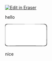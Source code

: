 <p><a target="_blank" href="https://app.eraser.io/workspace/009jNZFtKKRfwAosC9qY" id="edit-in-eraser-github-link"><img alt="Edit in Eraser" src="https://firebasestorage.googleapis.com/v0/b/second-petal-295822.appspot.com/o/images%2Fgithub%2FOpen%20in%20Eraser.svg?alt=media&amp;token=968381c8-a7e7-472a-8ed6-4a6626da5501"></a></p>

hello

![Figure 1](/.eraser/009jNZFtKKRfwAosC9qY___reS6fUv66LcKWYn8yV2OvCPvwSm2___---figure---GSvrdVdRNA01qSV4uSecZ---figure---8U9_93Agt1pc4CrJ8rJcUQ.png "Figure 1")

nice



<!--- Eraser file: https://app.eraser.io/workspace/009jNZFtKKRfwAosC9qY --->